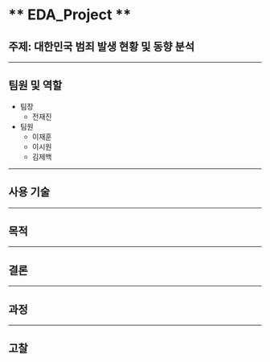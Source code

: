 # ** EDA_Project **
## 주제: 대한민국 범죄 발생 현황 및 동향 분석
----
## 팀원 및 역할
* 팀장
  - 전재진
* 팀원
  - 이재훈
  - 이시원
  - 김제백
---
## 사용 기술
---
## 목적 
---
## 결론
---
## 과정
---
## 고찰

